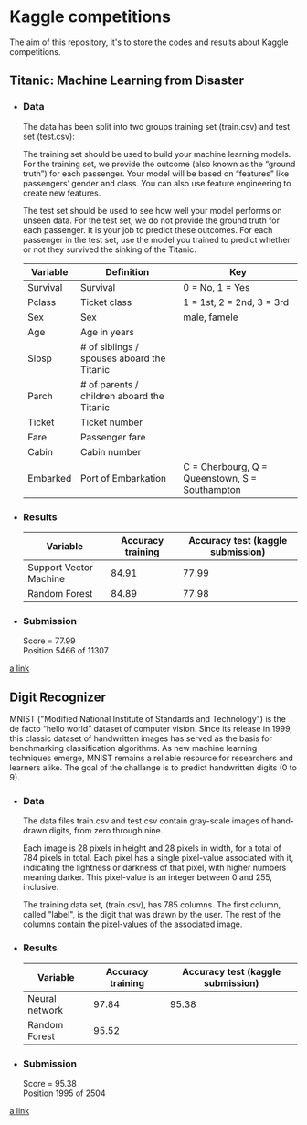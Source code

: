 # Kaggle competitions #

The aim of this repository, it's to store the codes and results about Kaggle competitions.

## Titanic: Machine Learning from Disaster ##

* <h3>Data</h3>
	<p>The data has been split into two groups training set (train.csv) and test set (test.csv):<p>
	<p>The training set should be used to build your machine learning models. For the training set, we provide the outcome (also known as the “ground truth”) for each passenger. Your model will be based on “features” like passengers’ gender and class. You can also use feature engineering to create new features.</p>

	<p>The test set should be used to see how well your model performs on unseen data. For the test set, we do not provide the ground truth for each passenger. It is your job to predict these outcomes. For each passenger in the test set, use the model you trained to predict whether or not they survived the sinking of the Titanic.</p>


	| Variable | Definition                                 | Key                                            |
	| -------- | ------------------------------------------ | ---------------------------------------------- |
	| Survival | Survival                                   | 0 = No, 1 = Yes                                |
	| Pclass   | Ticket class                               | 1 = 1st, 2 = 2nd, 3 = 3rd                      |
	| Sex      | Sex                                        | male, famele                                   |
	| Age      | Age in years                               |                                                |
	| Sibsp    | # of siblings / spouses aboard the Titanic |                                                |
	| Parch    | # of parents / children aboard the Titanic |                                                |
	| Ticket   | Ticket number                              |                                                |
	| Fare     | Passenger fare                             |                                                |
	| Cabin    | Cabin number                               |                                                |
	| Embarked | Port of Embarkation                        | C = Cherbourg, Q = Queenstown, S = Southampton |

		
* <h3>Results</h3>

	| Variable               | Accuracy training | Accuracy test (kaggle submission)|
	| ---------------------- | ----------------- | -------------------------------- |
	| Support Vector Machine | 	84.91			 |  77.99       					|
	| Random Forest          | 	84.89			 |  77.98       					|

* <h3>Submission</h3>
	<p>
		Score = 77.99<br>
		Position 5466 of 11307<br>
	</p>

[a link](https://www.kaggle.com/c/titanic)

## Digit Recognizer ##

<p>
	MNIST ("Modified National Institute of Standards and Technology") is the de facto “hello world” dataset of computer vision. Since its release in 1999, this classic dataset of handwritten images has served as the basis for benchmarking classification algorithms. As new machine learning techniques emerge, MNIST remains a reliable resource for researchers and learners alike.
	The goal of the challange is to predict handwritten digits (0 to 9).
</p>

* <h3>Data</h3>
	<p>The data files train.csv and test.csv contain gray-scale images of hand-drawn digits, from zero through nine.</p>

	<p>Each image is 28 pixels in height and 28 pixels in width, for a total of 784 pixels in total. Each pixel has a single pixel-value associated with it, indicating the lightness or darkness of that pixel, with higher numbers meaning darker. This pixel-value is an integer between 0 and 255, inclusive.</p>

	<p>The training data set, (train.csv), has 785 columns. The first column, called "label", is the digit that was drawn by the user. The rest of the columns contain the pixel-values of the associated image.<p>

* <h3>Results</h3>

	| Variable               | Accuracy training | Accuracy test (kaggle submission)|
	| ---------------------- | ----------------- | -------------------------------- |
	| Neural network         | 	97.84			 |  95.38       					|
	| Random Forest          | 	95.52 			 |         					        |

* <h3>Submission</h3>
	<p>
		Score = 95.38<br>
		Position 1995 of 2504<br>
	</p>

[a link](https://www.kaggle.com/c/digit-recognizer)
